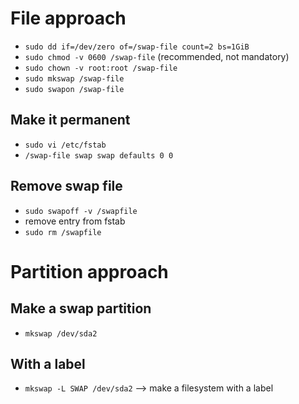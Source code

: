 # File approach
- `sudo dd if=/dev/zero of=/swap-file count=2 bs=1GiB`
- `sudo chmod -v 0600 /swap-file` (recommended, not mandatory)
- `sudo chown -v root:root /swap-file`
- `sudo mkswap /swap-file`
- `sudo swapon /swap-file`
## Make it permanent
- `sudo vi /etc/fstab`
- `/swap-file swap swap defaults 0 0`
## Remove swap file
- `sudo swapoff -v /swapfile`
- remove entry from fstab
- `sudo rm /swapfile`

# Partition approach
## Make a swap partition
- `mkswap /dev/sda2`
## With a label
- `mkswap -L SWAP /dev/sda2` —> make a filesystem with a label
